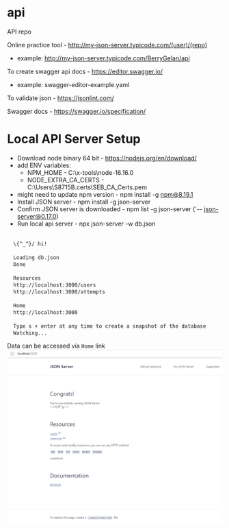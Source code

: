 # api
API repo


Online practice tool - http://my-json-server.typicode.com/(user)/(repo)
* example: http://my-json-server.typicode.com/BerryGelan/api

To create swagger api docs - https://editor.swagger.io/
* example: swagger-editor-example.yaml

To validate json - https://jsonlint.com/

Swagger docs - https://swagger.io/specification/


# Local API Server Setup
* Download node binary 64 bit - https://nodejs.org/en/download/
* add ENV variables:
  * NPM_HOME - C:\x-tools\node-16.16.0
  * NODE_EXTRA_CA_CERTS - C:\Users\S8715B\.certs\SEB_CA_Certs.pem
* might need to update npm version - npm install -g npm@8.19.1
* Install JSON server - npm install -g json-server
* Confirm JSON server is downloaded - npm list -g json-server (`-- json-server@0.17.0)
* Run local api server - npx json-server -w db.json
```

  \{^_^}/ hi!

  Loading db.json
  Done

  Resources
  http://localhost:3000/users
  http://localhost:3000/attempts

  Home
  http://localhost:3000

  Type s + enter at any time to create a snapshot of the database
  Watching...
```
Data can be accessed via `Home` link
![Local Server](local-server-home.png?raw=true "Employee Data title")
